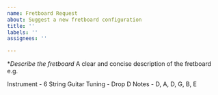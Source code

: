 ```yaml
---
name: Fretboard Request
about: Suggest a new fretboard configuration
title: ''
labels: ''
assignees: ''

---
```


**Describe the fretboard*
A clear and concise description of the fretboard e.g.

Instrument - 6 String Guitar
Tuning - Drop D
Notes - D, A, D, G, B, E
